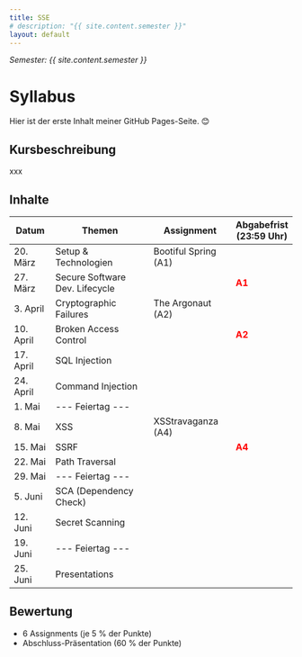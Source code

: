 ```yaml
---
title: SSE
# description: "{{ site.content.semester }}"
layout: default
---
```

*Semester: {{ site.content.semester }}*
# Syllabus
Hier ist der erste Inhalt meiner GitHub Pages-Seite. 😊

## Kursbeschreibung
xxx

## Inhalte

| **Datum** | **Themen**                     | **Assignment**       | **Abgabefrist<br>(23:59 Uhr)**         |
|-----------|--------------------------------|----------------------|----------------------------------------|
| 20. März  | Setup & Technologien           | Bootiful Spring (A1) |                                        |
| 27. März  | Secure Software Dev. Lifecycle |                      | <span style="color:red"> **A1**</span> |
| 3. April  | Cryptographic Failures         | The Argonaut (A2)    |                                        |
| 10. April | Broken Access Control          |                      | <span style="color:red"> **A2**</span> |
| 17. April | SQL Injection                  |                      |                                        |
| 24. April | Command Injection              |                      |                                        |
| 1. Mai    | --- Feiertag ---               |                      |                                        |
| 8. Mai    | XSS                            | XSStravaganza (A4)   |                                        |
| 15. Mai   | SSRF                           |                      | <span style="color:red"> **A4**</span> |
| 22. Mai   | Path Traversal                 |                      |                                        |
| 29. Mai   | --- Feiertag ---               |                      |                                        |
| 5. Juni   | SCA (Dependency Check)         |                      |                                        |
| 12. Juni  | Secret Scanning                |                      |                                        |
| 19. Juni  | --- Feiertag ---               |                      |                                        |
| 25. Juni  | Presentations                  |                      |                                        |

## Bewertung
- 6 Assignments (je 5 % der Punkte)
- Abschluss-Präsentation (60 % der Punkte)
